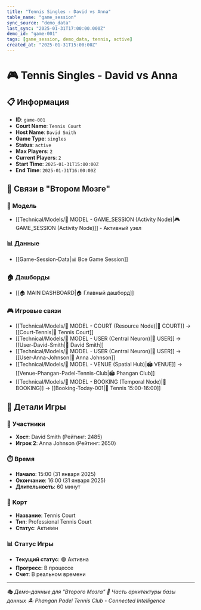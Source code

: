 ```yaml
---
title: "Tennis Singles - David vs Anna"
table_name: "game_session"
sync_source: "demo_data"
last_sync: "2025-01-31T17:00:00.000Z"
demo_id: "game-001"
tags: [game_session, demo_data, tennis, active]
created_at: "2025-01-31T15:00:00Z"
---
```


# 🎮 Tennis Singles - David vs Anna

## 📋 Информация

- **ID**: `game-001`
- **Court Name**: `Tennis Court`
- **Host Name**: `David Smith`
- **Game Type**: `singles`
- **Status**: `active`
- **Max Players**: `2`
- **Current Players**: `2`
- **Start Time**: `2025-01-31T15:00:00Z`
- **End Time**: `2025-01-31T16:00:00Z`

## 🔗 Связи в "Втором Мозге"

### 🧠 **Модель**
- [[Technical/Models/🧠 MODEL - GAME_SESSION (Activity Node)|🎮 GAME_SESSION (Activity Node)]] - Активный узел

### 📊 **Данные**
- [[Game-Session-Data|📊 Все Game Session]]

### 🏠 **Дашборды**
- [[🏠 MAIN DASHBOARD|🏠 Главный дашборд]]

### 🎮 **Игровые связи**
- [[Technical/Models/🧠 MODEL - COURT (Resource Node)|🎾 COURT]] → [[Court-Tennis|🏓 Tennis Court]]
- [[Technical/Models/🧠 MODEL - USER (Central Neuron)|👥 USER]] → [[User-David-Smith|👤 David Smith]]
- [[Technical/Models/🧠 MODEL - USER (Central Neuron)|👥 USER]] → [[User-Anna-Johnson|👤 Anna Johnson]]
- [[Technical/Models/🧠 MODEL - VENUE (Spatial Hub)|🏟️ VENUE]] → [[Venue-Phangan-Padel-Tennis-Club|🏟️ Phangan Club]]
- [[Technical/Models/🧠 MODEL - BOOKING (Temporal Node)|📅 BOOKING]] → [[Booking-Today-001|📅 Tennis 15:00-16:00]]

## 🎯 **Детали Игры**

### 👥 **Участники**
- **Хост**: David Smith (Рейтинг: 2485)
- **Игрок 2**: Anna Johnson (Рейтинг: 2650)

### ⏱️ **Время**
- **Начало**: 15:00 (31 января 2025)
- **Окончание**: 16:00 (31 января 2025)
- **Длительность**: 60 минут

### 🏓 **Корт**
- **Название**: Tennis Court
- **Тип**: Professional Tennis Court
- **Статус**: Активен

### 📊 **Статус Игры**
- **Текущий статус**: 🟢 Активна
- **Прогресс**: В процессе
- **Счет**: В реальном времени

---

*🎭 Демо-данные для "Второго Мозга"*
*🧠 Часть архитектуры базы данных*
*🏝️ Phangan Padel Tennis Club - Connected Intelligence*
